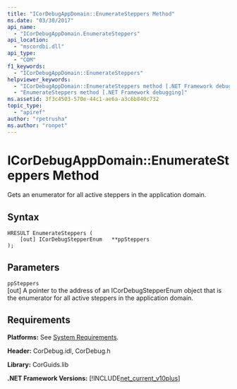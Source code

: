 ```yaml
---
title: "ICorDebugAppDomain::EnumerateSteppers Method"
ms.date: "03/30/2017"
api_name: 
  - "ICorDebugAppDomain.EnumerateSteppers"
api_location: 
  - "mscordbi.dll"
api_type: 
  - "COM"
f1_keywords: 
  - "ICorDebugAppDomain::EnumerateSteppers"
helpviewer_keywords: 
  - "ICorDebugAppDomain::EnumerateSteppers method [.NET Framework debugging]"
  - "EnumerateSteppers method [.NET Framework debugging]"
ms.assetid: 3f3c4503-570e-44c1-ae6a-a3c6b840c732
topic_type: 
  - "apiref"
author: "rpetrusha"
ms.author: "ronpet"
---
```

# ICorDebugAppDomain::EnumerateSteppers Method
Gets an enumerator for all active steppers in the application domain.  
  
## Syntax  
  
```  
HRESULT EnumerateSteppers (  
    [out] ICorDebugStepperEnum   **ppSteppers  
);  
```  
  
## Parameters  
 `ppSteppers`  
 [out] A pointer to the address of an ICorDebugStepperEnum object that is the enumerator for all active steppers in the application domain.  
  
## Requirements  
 **Platforms:** See [System Requirements](../../../../docs/framework/get-started/system-requirements.md).  
  
 **Header:** CorDebug.idl, CorDebug.h  
  
 **Library:** CorGuids.lib  
  
 **.NET Framework Versions:** [!INCLUDE[net_current_v10plus](../../../../includes/net-current-v10plus-md.md)]
